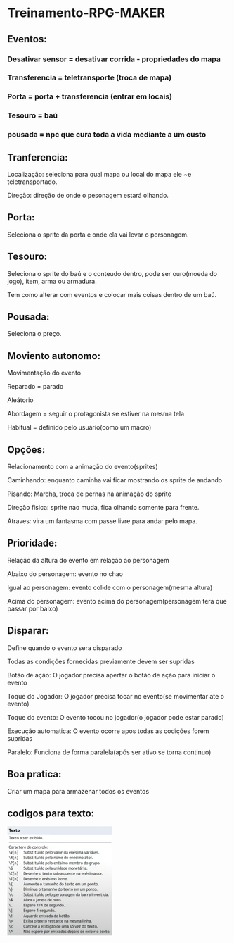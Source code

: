 # Treinamento-RPG-MAKER

## Eventos:

### Desativar sensor = desativar corrida - propriedades do mapa

### Transferencia = teletransporte (troca de mapa)

### Porta = porta + transferencia (entrar em locais)

### Tesouro = baú

### pousada = npc que cura toda a vida mediante a um custo

## Tranferencia:
<p>Localização: seleciona para qual mapa ou local do mapa ele ~e teletransportado.</p>
<p>Direção: direção de onde o pesonagem estará olhando.</p>

## Porta:
<p>Seleciona o sprite da porta e onde ela vai levar o personagem.</p>

## Tesouro:
<p>Seleciona o sprite do baú e o conteudo dentro, pode ser ouro(moeda do jogo), item, arma ou armadura.</p>
<p>Tem como alterar com eventos e colocar mais coisas dentro de um baú.</p>

## Pousada:
<p>Seleciona o preço.</p>

## Moviento autonomo:
<p>Movimentação do evento</p>
<p>Reparado = parado</p>
<p>Aleátorio</p>
<p>Abordagem = seguir o protagonista se estiver na mesma tela</p>
<p>Habitual = definido pelo usuário(como um macro)</p>

## Opções:
<p>Relacionamento com a animação do evento(sprites)</p>
<p>Caminhando: enquanto caminha vai ficar mostrando os sprite de andando</p>
<p>Pisando: Marcha, troca de pernas na animação do sprite</p>
<p>Direção fisica: sprite nao muda, fica olhando somente para frente.</p>
<p>Atraves: vira um fantasma com passe livre para andar pelo mapa.</p>

## Prioridade:
<p>Relação da altura do evento em relação ao personagem</p>
<p>Abaixo do personagem: evento no chao</p>
<p>Igual ao personagem: evento colide com o personagem(mesma altura)</p>
<p>Acima do personagem: evento acima do personagem(personagem tera que passar por baixo)</p>

## Disparar:
<p>Define quando o evento sera disparado</p>
<p>Todas as condições fornecidas previamente devem ser supridas</p>
<p>Botão de ação: O jogador precisa apertar o botão de ação para iniciar o evento</p>
<p>Toque do Jogador: O jogador precisa tocar no evento(se movimentar ate o evento)</p>
<p>Toque do evento: O evento tocou no jogador(o jogador pode estar parado)</p>
<p>Execução automatica: O evento ocorre apos todas as codições forem supridas</p>
<p>Paralelo: Funciona de forma paralela(após ser ativo se torna continuo)</p>

## Boa pratica:
<p>Criar um mapa para armazenar todos os eventos</p>

## codigos para texto:
![codigos para texto](./imgs/Captura%20de%20tela%202024-08-21%20161738.png)